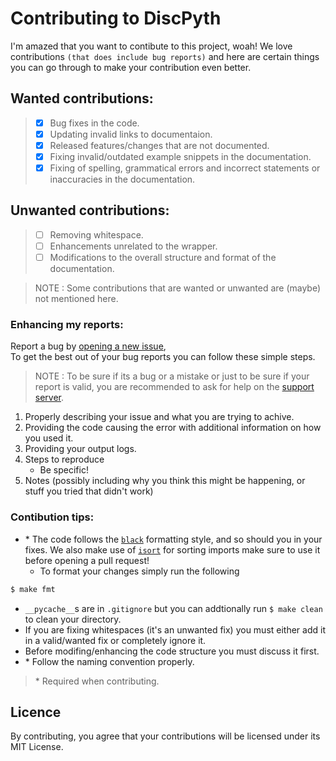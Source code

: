 # Contributing to DiscPyth

I'm amazed that you want to contibute to this project, woah!
We love contributions `(that does include bug reports)` and here are certain things you can go through to make your contribution even better.

## Wanted contributions:
> - [x] Bug fixes in the code.
> - [x] Updating invalid links to documentaion.
> - [x] Released features/changes that are not documented.
> - [x] Fixing invalid/outdated example snippets in the documentation.
> - [x] Fixing of spelling, grammatical errors and incorrect statements or inaccuracies in the documentation.

## Unwanted contributions:
> - [ ] Removing whitespace.
> - [ ] Enhancements unrelated to the wrapper.
> - [ ] Modifications to the overall structure and format of the documentation.

> NOTE : Some contributions that are wanted or unwanted are (maybe) not mentioned here.

### Enhancing my reports:

Report a bug by [opening a new issue](https://github.com/DiscPyth/DiscPyth/issues),\
To get the best out of your bug reports you can follow these simple steps.

> NOTE : To be sure if its a bug or a mistake or just to be sure if your report is valid, you are recommended to ask for help on the [support server](https://discord.gg/8RATdNBs6n).

1. Properly describing your issue and what you  are trying to achive.
2. Providing the code causing the error with additional information on how you used it.
3. Providing your output logs.
4. Steps to reproduce
    - Be specific!
5. Notes (possibly including why you think this might be happening, or stuff you tried that didn't work)

### Contibution tips:

+ \* The code follows the [`black`](https://github.com/psf/black) formatting style, and so should you in your fixes. We also make use of [`isort`](https://github.com/pycqa/isort/) for sorting imports make sure to use it before opening a pull request!
    - To format your changes simply run the following
```bash
$ make fmt
```
+ `__pycache__`s are in `.gitignore` but you can addtionally run `$ make clean` to clean your directory.
+ If you are fixing whitespaces (it's an unwanted fix) you must either add it in a valid/wanted fix or completely ignore it.
+ Before modifing/enhancing the code structure you must discuss it first.
+ \* Follow the naming convention properly.
> \* Required when contributing. 

## Licence
By contributing, you agree that your contributions will be licensed under its MIT License.
